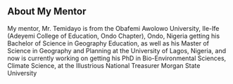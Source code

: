 ## About My Mentor

My mentor, Mr. Temidayo is from the Obafemi Awolowo University, Ile-Ife
(Adeyemi College of Education, Ondo Chapter), Ondo, Nigeria getting his
Bachelor of Science in Geography Education, as well as his Master of Science
in Geography and Planning at the University of Lagos, Nigeria, and now is
currently working on getting his PhD in Bio-Environmental Sciences, Climate
Science, at the Illustrious National Treasurer Morgan State University


